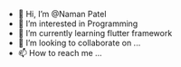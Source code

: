 - 👋 Hi, I’m @Naman Patel
- 👀 I’m interested in Programming
- 🌱 I’m currently learning flutter framework
- 💞️ I’m looking to collaborate on ...
- 📫 How to reach me ...

<!---
Nix-Naman/Nix-Naman is a ✨ special ✨ repository because its `README.md` (this file) appears on your GitHub profile.
You can click the Preview link to take a look at your changes.
--->
